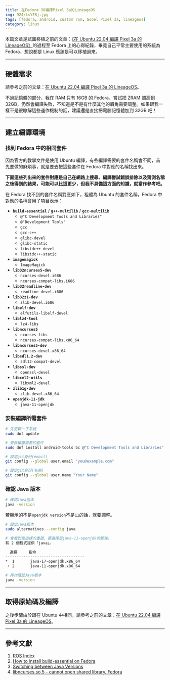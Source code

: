 ```yaml
---
title: 在Fedora 38編譯Pixel 3a的LineageOS
img: 924/LsYE8j.jpg
tags: [fedora, android, custom rom, Gooel Pixel 3a, lineageos]
category: linux
---
```


本篇文章是試圖移植之前的文章：[《在 Ubuntu 22.04 編譯 Pixel 3a 的 LineageOS》](ubuntu_lineageos_sargo)的過程至 Fedora 上的心得紀錄，畢竟自己平常主要使用的系統為 Fedora，想說都是 Linux 應該是可以移植過來。

<!--more-->

---

## 硬體需求

請參考之前的文章：[在 Ubuntu 22.04 編譯 Pixel 3a 的 LineageOS](ubuntu_lineageos_sargo)。

不過記憶體的部分，我在 RAM 只有 16GB 的 Fedora，嘗試把 ZRAM 調高到 32GB，仍然會編譯失敗，不知道是不是有什麼其他的眉角需要調整。如果跟我一樣不是很瞭解這些運作機制的話，建議還是直接把電腦記憶體加到 32GB 吧！

---

## 建立編譯環境

### 找到 Fedora 中的相同套件

因為官方的教學文件是使用 Ubuntu 編譯，有些編譯需要的套件名稱會不同，首先要做的麻煩事，就是要去把這些套件在 Fedora 中對應的名稱找出來。

**下面這些列出來的套件對應是自己在網路上搜尋、編譯嘗試錯誤排除以及猜測名稱之後得到的結果，可能可以比這更少，但我不具備這方面的知識，就當作參考吧。**

在 Fedora 找不到的套件名稱對應如下，粗體為 Ubuntu 的套件名稱，Fedora 中對應的名稱會用子項目表示：

- **`build-essential`** / **`g++-multilib`** / **`gcc-multilib`**
  - `@"C Development Tools and Libraries"`
  - `@"Development Tools"`
  - `gcc`
  - `gcc-c++`
  - `glibc-devel`
  - `glibc-static`
  - `libstdc++-devel`
  - `libstdc++-static`
- **`imagemagick`**
  - `ImageMagick`
- **`lib32ncurses5-dev`**
  - `ncurses-devel.i686`
  - `ncurses-compat-libs.i686`
- **`lib32readline-dev`**
  - `readline-devel.i686`
- **`lib32z1-dev`**
  - `zlib-devel.i686`
- **`libelf-dev`**
  - `elfutils-libelf-devel`
- **`liblz4-tool`**
  - `lz4-libs`
- **`libncurses5`**
  - `ncurses-libs`
  - `ncurses-compat-libs.x86_64`
- **`libncurses5-dev`**
  - `ncurses-devel.x86_64`
- **`libsdl1.2-dev`**
  - `sdl12-compat-devel`
- **`libssl-dev`**
  - `openssl-devel`
- **`libxml2-utils`**
  - `libxml2-devel`
- **`zlib1g-dev`**
  - `zlib-devel.x86_64`
- **`openjdk-11-jdk`**
  - `java-11-openjdk`

### 安裝編譯所需套件

```bash
# 先更新一下系統
sudo dnf update

# 安裝編譯需要的套件
sudo dnf install android-tools bc @"C Development Tools and Libraries" @"Development Tools" gcc gcc-c++ glibc-devel glibc-static libstdc++-devel libstdc++-static curl git-lfs gnupg gperf ImageMagick ncurses-devel.i686 ncurses-devel.x86_64 ncurses-compat-libs.i686 ncurses-compat-libs.x86_64 readline-devel.i686 zlib-devel.i686 elfutils-libelf-devel lz4-libs ncurses-libs  sdl12-compat-devel openssl-devel libxml2 libxml2-devel lzop pngcrush rsync schedtool squashfs-tools xsltproc zip zlib-devel java-11-openjdk python3 repo wget python3-protobuf -y

# 設定git身份(email)
git config --global user.email "you@example.com"

# 設定git身份(名稱)
git config --global user.name "Your Name"
```

### 確認 Java 版本

```bash
# 確認Java版本
java -version
```

若顯示的不是`openjdk version`不是`11`的話，就要調整。

```bash
# 設定Java版本
sudo alternatives --config java

# 會看到像這樣的畫面，要選擇是java-11-openjdk的那條。
有 2 個程式提供「java」。

  選擇     指令
-----------------------------------
*  1       java-17-openjdk.x86_64
 + 2       java-11-openjdk.x86_64
```

```bash
# 再次確認Java版本
java -version
```

---

## 取得原始碼及編譯

之後步驟由於跟在 Ubuntu 中相同，請參考之前的文章：[在 Ubuntu 22.04 編譯 Pixel 3a 的 LineageOS](ubuntu_lineageos_sargo#取得-lineageos-原始碼)。

---

## 參考文獻

1. [ROS Index](https://index.ros.org/deps/)
2. [How to install build-essential on Fedora](https://www.pragmaticlinux.com/2022/05/how-to-install-build-essential-on-fedora/)
3. [Switching between Java Versions](https://docs.fedoraproject.org/en-US/quick-docs/installing-java/#_switching_between_java_versions)
4. [libncurses.so.5 - cannot open shared library, Fedora](https://stackoverflow.com/questions/51698044/libncurses-so-5-cannot-open-shared-library-fedora)
